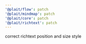 ```yaml
---
'@plait/flow': patch
'@plait/mindmap': patch
'@plait/core': patch
'@plait/richtext': patch
---
```


correct richtext position and size style
